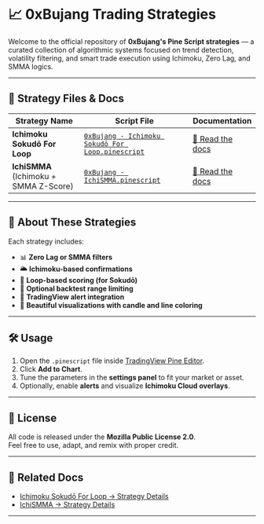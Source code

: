 # 📈 0xBujang Trading Strategies

Welcome to the official repository of **0xBujang's Pine Script strategies** — a curated collection of algorithmic systems focused on trend detection, volatility filtering, and smart trade execution using Ichimoku, Zero Lag, and SMMA logics.

---

## 📂 Strategy Files & Docs

| Strategy Name                              | Script File                                           | Documentation                                           |
|--------------------------------------------|--------------------------------------------------------|---------------------------------------------------------|
| **Ichimoku Sokudō For Loop**               | [`0xBujang - Ichimoku Sokudō For Loop.pinescript`](./0xBujang%20-%20Ichimoku%20Sokud%C5%8D%20For%20Loop.pinescript) | [📘 Read the docs](./0xBujang%20-%20Ichimoku%20Sokud%C5%8D%20For%20Loop.md)  |
| **IchiSMMA** (Ichimoku + SMMA Z-Score)     | [`0xBujang - IchiSMMA.pinescript`](./0xBujang%20-%20IchiSMMA.pinescript)                       | [📘 Read the docs](./0xBujang%20-%20IchiSMMA.md)                           |

---

## 🧠 About These Strategies

Each strategy includes:
- 📊 **Zero Lag or SMMA filters**
- 🌥️ **Ichimoku-based confirmations**
- 🔁 **Loop-based scoring (for Sokudō)**
- 🧪 **Optional backtest range limiting**
- 🔔 **TradingView alert integration**
- 🎨 **Beautiful visualizations with candle and line coloring**

---

## 🛠️ Usage

1. Open the `.pinescript` file inside [TradingView Pine Editor](https://tradingview.com/).
2. Click **Add to Chart**.
3. Tune the parameters in the **settings panel** to fit your market or asset.
4. Optionally, enable **alerts** and visualize **Ichimoku Cloud overlays**.

---

## 📜 License

All code is released under the **Mozilla Public License 2.0**.  
Feel free to use, adapt, and remix with proper credit.

---

## 🔗 Related Docs

- [Ichimoku Sokudō For Loop → Strategy Details](./0xBujang%20-%20Ichimoku%20Sokud%C5%8D%20For%20Loop.md)
- [IchiSMMA → Strategy Details](./0xBujang%20-%20IchiSMMA.md)

---
